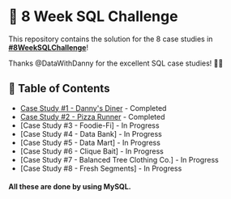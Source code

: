 # 🍔 8 Week SQL Challenge

This repository contains the solution for the 8 case studies in **[#8WeekSQLChallenge](https://8weeksqlchallenge.com)**!

Thanks @DataWithDanny for the excellent SQL case studies! 👋🏻 

## 📕 Table of Contents
* [Case Study #1 - Danny's Diner](https://github.com/PurushothamAbbili/8WeekSQLChallenge/tree/main/Case%20Study%20%231%20-%20Danny's%20Diner) - Completed
* [Case Study #2 - Pizza Runner](https://github.com/PurushothamAbbili/8WeekSQLChallenge/tree/main/Case%20Study%20%232%20-%20Pizza%20Runner) - Completed
* [Case Study #3 - Foodie-Fi] - In Progress
* [Case Study #4 - Data Bank] - In Progress
* [Case Study #5 - Data Mart] - In Progress
* [Case Study #6 - Clique Bait] - In Progress
* [Case Study #7 - Balanced Tree Clothing Co.] - In Progress
* [Case Study #8 - Fresh Segments] - In Progress


#### All these are done by using MySQL.
